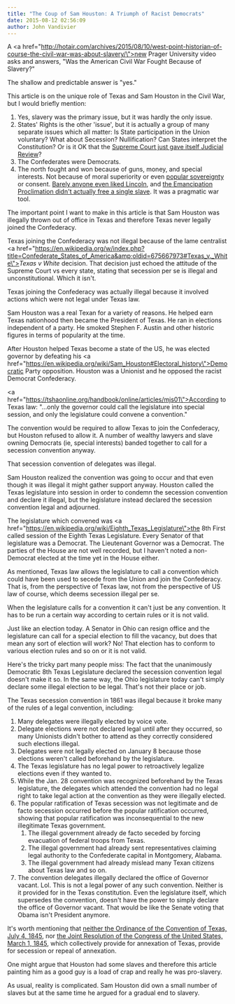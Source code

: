 ```yaml
---
title: "The Coup of Sam Houston: A Triumph of Racist Democrats"
date: 2015-08-12 02:56:09
author: John Vandivier
---
```




A <a href=\"http://hotair.com/archives/2015/08/10/west-point-historian-of-course-the-civil-war-was-about-slavery/\">new Prager University video</a> asks and answers, \"Was the American Civil War Fought Because of Slavery?\"

The shallow and predictable answer is \"yes.\"

This article is on the unique role of Texas and Sam Houston in the Civil War, but I would briefly mention:
<ol>
	<li>Yes, slavery was the primary issue, but it was hardly the only issue.</li>
	<li>States' Rights is the other 'issue', but it is actually a group of many separate issues which all matter: Is State participation in the Union voluntary? What about Secession? Nullification? Can States interpret the Constitution? Or is it OK that the <a href=\"https://en.wikipedia.org/wiki/Marbury_v._Madison\">Supreme Court just gave itself Judicial Review</a>?</li>
	<li>The Confederates were Democrats.</li>
	<li>The north fought and won because of guns, money, and special interests. Not because of moral superiority or even <a href=\"https://en.wikipedia.org/wiki/Popular_sovereignty#1850s\">popular sovereignty</a> or consent. <a href=\"http://www.civilwar.org/hallowed-ground-magazine/unpopular-mr-lincoln.html\">Barely anyone even liked Lincoln</a>, and <a href=\"http://www.civilwar.org/education/history/emancipation-150/10-facts.html\">the Emancipation Proclimation didn't actually free a single slave</a>. It was a pragmatic war tool.</li>
</ol>
The important point I want to make in this article is that Sam Houston was illegally thrown out of office in Texas and therefore Texas never legally joined the Confederacy.

Texas joining the Confederacy was not illegal because of the lame centralist <a href=\"https://en.wikipedia.org/w/index.php?title=Confederate_States_of_America&amp;oldid=675667973#Texas_v._White\"><em>Texas v White</em></a> decision. That decision just echoed the attitude of the Supreme Court vs every state, stating that secession per se is illegal and unconstitutional. Which it isn't.

Texas joining the Confederacy was actually illegal because it involved actions which were not legal under Texas law.

Sam Houston was a real Texan for a variety of reasons. He helped earn Texas nationhood then became the President of Texas. He ran in elections independent of a party. He smoked Stephen F. Austin and other historic figures in terms of popularity at the time.

After Houston helped Texas become a state of the US, he was elected governor by defeating his <a href=\"https://en.wikipedia.org/wiki/Sam_Houston#Electoral_history\">Democratic Party opposition</a>. Houston was a Unionist and he opposed the racist Democrat Confederacy.

<a href=\"https://tshaonline.org/handbook/online/articles/mjs01\">According to Texas law</a>: \"...only the governor could call the legislature into special session, and only the legislature could convene a convention.\"

The convention would be required to allow Texas to join the Confederacy, but Houston refused to allow it. A number of wealthy lawyers and slave owning Democrats (ie, special interests) banded together to call for a secession convention anyway.

That secession convention of delegates was illegal.

Sam Houston realized the convention was going to occur and that even though it was illegal it might gather support anyway. Houston called the Texas legislature into session in order to condemn the secession convention and declare it illegal, but the legislature instead declared the secession convention legal and adjourned.

The legislature which convened was <a href=\"https://en.wikipedia.org/wiki/Eighth_Texas_Legislature\">the 8th First called session of the Eighth Texas Legislature</a>. Every Senator of that legislature was a Democrat. The Lieutenant Governor was a Democrat. The parties of the House are not well recorded, but I haven't noted a non-Democrat elected at the time yet in the House either.

As mentioned, Texas law allows the legislature to call a convention which could have been used to secede from the Union and join the Confederacy. That is, from the perspective of Texas law, not from the perspective of US law of course, which deems secession illegal per se.

When the legislature calls for a convention it can't just be any convention. It has to be run a certain way according to certain rules or it is not valid.

Just like an election today. A Senator in Ohio can resign office and the legislature can call for a special election to fill the vacancy, but does that mean any sort of election will work? No! That election has to conform to various election rules and so on or it is not valid.

Here's the tricky part many people miss: The fact that the unanimously Democratic 8th Texas Legislature declared the secession convention legal doesn't make it so. In the same way, the Ohio legislature today can't simply declare some illegal election to be legal. That's not their place or job.

The Texas secession convention in 1861 was illegal because it broke many of the rules of a legal convention, including:
<ol>
	<li>Many delegates were illegally elected by voice vote.</li>
	<li>Delegate elections were not declared legal until after they occurred, so many Unionists didn't bother to attend as they correctly considered such elections illegal.</li>
	<li>Delegates were not legally elected on January 8 because those elections weren't called beforehand by the legislature.</li>
	<li>The Texas legislature has no legal power to retroactively legalize elections even if they wanted to.</li>
	<li>While the Jan. 28 convention was recognized beforehand by the Texas legislature, the delegates which attended the convention had no legal right to take legal action at the convention as they were illegally elected.</li>
	<li>The popular ratification of Texas secession was not legitimate and de facto secession occurred before the popular ratification occurred, showing that popular ratification was inconsequential to the new illegitimate Texas government.
<ol>
	<li>The illegal government already de facto seceded by forcing evacuation of federal troops from Texas.</li>
	<li>The illegal government had already sent representatives claiming legal authority to the Confederate capital in Montgomery, Alabama.</li>
	<li>The illegal government had already mislead many Texan citizens about Texas law and so on.</li>
</ol>
</li>
	<li>The convention delegates illegally declared the office of Governor vacant. Lol. This is not a legal power of any such convention. Neither is it provided for in the Texas constitution. Even the legislature itself, which supersedes the convention, doesn't have the power to simply declare the office of Governor vacant. That would be like the Senate voting that Obama isn't President anymore.</li>
</ol>
It's worth mentioning that <a href=\"http://avalon.law.yale.edu/19th_century/texan03.asp\">neither the Ordinance of the Convention of Texas, July 4, 1845</a>, nor <a href=\"http://avalon.law.yale.edu/19th_century/texan01.asp\">the Joint Resolution of the Congress of the United States, March 1, 1845</a>, which collectively provide for annexation of Texas, provide for secession or repeal of annexation.

One might argue that Houston had some slaves and therefore this article painting him as a good guy is a load of crap and really he was pro-slavery.

As usual, reality is complicated. Sam Houston did own a small number of slaves but at the same time he argued for a gradual end to slavery.